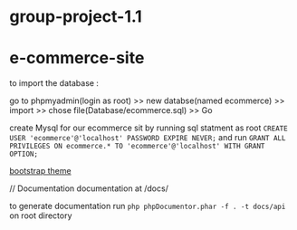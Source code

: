 # group-project-1.1
# e-commerce-site

to import the database :

go to phpmyadmin(login as root) >> new databse(named ecommerce) >> import >> chose file(Database/ecommerce.sql) >> Go 

create Mysql for our ecommerce sit by running sql statment as root `CREATE USER 'ecommerce'@'localhost' PASSWORD EXPIRE NEVER;`
and run `GRANT ALL PRIVILEGES ON ecommerce.* TO 'ecommerce'@'localhost' WITH GRANT OPTION;`


[bootstrap theme](https://bootswatch.com/darkly/)


// Documentation
documentation at /docs/

to generate documentation
run `php phpDocumentor.phar -f . -t docs/api` on root directory 
